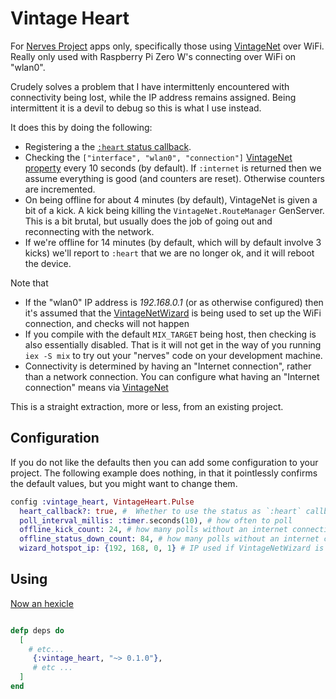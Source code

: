 # Vintage Heart

For [Nerves Project](https://nerves-project.org) apps only, specifically those using [VintageNet](https://hexdocs.pm/vintage_net/VintageNet.html) over WiFi. Really only used with Raspberry Pi Zero W's connecting over WiFi on "wlan0".

Crudely solves a problem that I have intermittenly encountered with connectivity being lost, while the IP address remains assigned. Being intermittent it is a devil to debug so this is what I use instead.


It does this by doing the following:

* Registering a the [`:heart` status callback](https://github.com/nerves-project/nerves_heart).
* Checking the `["interface", "wlan0", "connection"]` [VintageNet property](https://hexdocs.pm/vintage_net/readme.html#properties) every 10 seconds (by default). If `:internet` is returned then we assume everything is good (and counters are reset). Otherwise counters are incremented.
* On being offline for about 4 minutes (by default), VintageNet is given a bit of a kick. A kick being killing the `VintageNet.RouteManager` GenServer. This is a bit brutal, but usually does the job of going out and reconnecting with the network. 
* If we're offline for 14 minutes (by default, which will by default involve 3 kicks) we'll report to `:heart` that we are no longer ok, and it will reboot the device.

Note that 

* If the "wlan0" IP address is _192.168.0.1_ (or as otherwise configured) then it's assumed that the [VintageNetWizard](https://hexdocs.pm/vintage_net_wizard/readme.html) is being used to set up the WiFi connection, and checks will not happen
* If you compile with the default `MIX_TARGET` being host, then checking is also essentially disabled. That is it will not get in the way of you running `iex -S mix` to try out your "nerves" code on your development machine. 
* Connectivity is determined by having an "Internet connection", rather than a network connection. You can configure what having an "Internet connection" means via [VintageNet](https://hexdocs.pm/vintage_net/readme.html#internet-connectivity-checks)

This is a straight extraction, more or less, from an existing project.

## Configuration

If you do not like the defaults then you can add some configuration to your project. The following example does nothing, in that it pointlessly confirms the default values, but you might want to change them.


```elixir
config :vintage_heart, VintageHeart.Pulse
  heart_callback?: true, #  Whether to use the status as `:heart` callback
  poll_interval_millis: :timer.seconds(10), # how often to poll
  offline_kick_count: 24, # how many polls without an internet connection before giving VintageNet a kick
  offline_status_down_count: 84, # how many polls without an internet connection before setting the status to down
  wizard_hotspot_ip: {192, 168, 0, 1} # IP used if VintageNetWizard is active as a hotspot
```

## Using

[Now an hexicle](https://hex.pm/packages/vintage_heart)

```elixir

defp deps do
  [
    # etc...
     {:vintage_heart, "~> 0.1.0"},
     # etc ... 
  ]
end
```